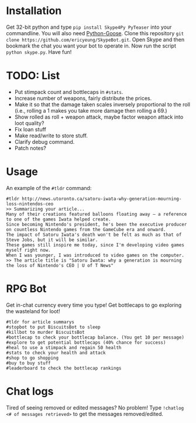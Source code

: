 Installation
==============

Get 32-bit python and type ```pip install Skype4Py PyTeaser``` into your commandline. You will also need [Python-Goose](https://github.com/grangier/python-goose). 
Clone this repository ```git clone https://github.com/ericyeung/SkypeBot.git```. 
Open Skype and then bookmark the chat you want your bot to operate in. Now run the script ```python skype.py```. Have fun! 

TODO: List
==============
- Put stimpack count and bottlecaps in ```#stats```. 
- Increase number of weapons, fairly distribute the prices. 
- Make it so that the damage taken scales inversely proportional to the roll (i.e., rolling a 1 makes you take more damage then rolling a 69.)
- Show rolled as roll + weapon attack, maybe factor weapon attack into loot quality? 
- Fix loan stuff
- Make read/write to store stuff. 
- Clarify debug command. 
- Patch notes? 

Usage 
==============

An example of the ```#tldr``` command: 
```
#tldr http://news.utoronto.ca/satoru-iwata-why-generation-mourning-loss-nintendos-ceo
>> Summarizing your article...
Many of their creations featured balloons floating away – a reference to one of the games Iwata helped create.
Since becoming Nintendo's president, he's been the executive producer on countless Nintendo games from the GameCube era and onward.
The impact of Satoru Iwata's death won't be felt as much as that of Steve Jobs, but it will be similar.
These games still inspire me today, since I'm developing video games myself right now.
When I was younger, I was introduced to video games on the computer.
>> The article title is "Satoru Iwata: why a generation is mourning the loss of Nintendo's CEO | U of T News"
```

RPG Bot
==============
Get in-chat currency every time you type! Get bottlecaps to go exploring the wasteland for loot! 
```
#tldr for article summarys
#stopbot to put BiscuitsBot to sleep
#killbot to murder BiscuitsBot
#bottlecap to check your bottlecap balance. (You get 10 per message)
#explore to get potential bottlecaps (40% chance for success)
#heal to use a stimpack and regain 50 health
#stats to check your health and attack
#shop to go shopping
#buy to buy stuff
#leaderboard to check the bottlecap rankings
```

Chat logs
==============
Tired of seeing removed or edited messages? No problem! Type ```!chatlog <# of messages retrieved>``` to get the messages removed/edited. 
